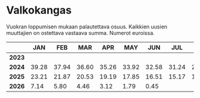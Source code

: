 # Valkokangas

Vuokran loppumisen mukaan palautettava osuus. Kaikkien uusien muuttajien on ostettava vastaava summa. Numerot euroissa.

|          | JAN   | FEB   | MAR   | APR   | MAY   | JUN   | JUL   | AUG   | SEP   | OCT   | NOV   | DEC   |
|----------|-------|-------|-------|-------|-------|-------|-------|-------|-------|-------|-------|-------|
| **2023** |       |       |       |       |       |       |       |       | 44.63 | 43.29 | 41.95 | 40.61 |
| **2024** | 39.28 | 37.94 | 36.60 | 35.26 | 33.92 | 32.58 | 31.24 | 29.90 | 28.56 | 27.23 | 25.89 | 24.55 |
| **2025** | 23.21 | 21.87 | 20.53 | 19.19 | 17.85 | 16.51 | 15.17 | 13.84 | 12.50 | 11.16 | 9.82  | 8.48  |
| **2026** | 7.14  | 5.80  | 4.46  | 3.12  | 1.79  | 0.45  |       |       |       |       |       |       |

